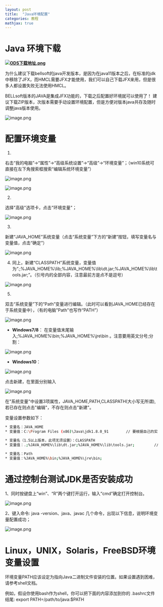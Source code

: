 ```yaml
---
layout: post
title:  "Java环境配置"
categories: 教程
mathjax: true
---
```


# Java 环境下载

**[![ODS下载地址.png](https://i.loli.net/2021/08/28/wtBjlECPHSh4bKA.png)](https://bell-sw.com/pages/downloads/)**

为什么建议下载bellsoft的java开发版本，是因为在java11版本之后，在标准的jdk中移除了JFX，而HMCL需要JFX才能使用，我们可以自己下载JFX来用，但是很多人都设置失败无法使用HMCL。

BELLsoft版本的JAVA是集成JFX功能的，下载之后配置好环境就可以使用了！
建议下载ZIP版本，次版本需要手动设置环境配置，但是方便对版本java共存及随时调整java版本使用。

![image.png](https://i.loli.net/2021/08/17/3CTESGxv5faqkFN.png)

# 配置环境变量

1.
右击“我的电脑”→“属性”→“高级系统设置”→“高级”→“环境变量”；（win10系统可直接在左下角搜索框搜索“编辑系统环境变量”）

![image.png](https://i.loli.net/2021/08/17/hgco9ZJAUQjtIpn.png)

![image.png](https://i.loli.net/2021/08/17/WSz1n4aEc8sfGNH.png)

2.
选择"高级"选项卡，点击"环境变量"；

![image.png](https://i.loli.net/2021/08/17/b4AayfZIPo1WXBn.png)

3.
新建“JAVA_HOME”系统变量（点击“系统变量”下方的“新建”按钮，填写变量名与变量值，点击“确定”）

![image.png](https://i.loli.net/2021/08/17/BVNfwRGtsjQukDc.png)

4. 同上，新建“CLASSPATH”系统变量，变量值为“.;%JAVA_HOME%\lib;%JAVA_HOME%\lib\dt.jar;%JAVA_HOME%\lib\tools.jar;”。（引号内的全部内容，注意最前方是点不是逗号）

![image.png](https://i.loli.net/2021/08/17/Wti3mPVqzZE9JHe.png)

5.
双击“系统变量”下的“Path”变量进行编辑。（此时可以看到JAVA_HOME已经存在于系统变量中），（有的电脑"Path"也写作“PATH”）

![image.png](https://i.loli.net/2021/08/17/fNqID2yh9SVoYgl.png)

* **Windows7/8**：
在变量值末尾输入;%JAVA_HOME%\bin;%JAVA_HOME%\jre\bin 。注意要用英文分号;分割：

![image.png](https://i.loli.net/2021/08/17/B2DT4y7SxVXhU5P.png)

* **Windows10**：

![image.png](https://i.loli.net/2021/08/17/F7q1pyJdBIg8S9o.png)

点击新建，在里面分别输入

![image.png](https://i.loli.net/2021/08/17/iwKFsyz1vuHa79L.png)

在"系统变量"中设置3项属性，JAVA_HOME,PATH,CLASSPATH(大小写无所谓),若已存在则点击"编辑"，不存在则点击"新建"。

变量设置参数如下：
```sh
* 变量名：JAVA_HOME
* 变量值：C:\Program Files (x86)\Java\jdk1.8.0_91        // 要根据自己的实际路径配置

* 变量名（1.5以上版本，此项无须设置）：CLASSPATH
* 变量值：.;%JAVA_HOME%\lib\dt.jar;%JAVA_HOME%\lib\tools.jar;         //记得前面有个"."

* 变量名：Path
* 变量值：%JAVA_HOME%\bin;%JAVA_HOME%\jre\bin;
```
# 通过控制台测试JDK是否安装成功
1、同时按键盘上“win”、“R”两个键打开运行，输入“cmd”确定打开控制台。

![image.png](https://i.loli.net/2021/08/17/xiAY2Z8wyRX57GL.png)

2、键入命令: java -version、java、javac 几个命令，出现以下信息，说明环境变量配置成功；

![image.png](https://i.loli.net/2021/08/17/RvSxlCpdiu3M7WJ.png)

# Linux，UNIX，Solaris，FreeBSD环境变量设置
环境变量PATH应该设定为指向Java二进制文件安装的位置。如果设置遇到困难，请参考shell文档。

例如，假设你使用bash作为shell，你可以把下面的内容添加到你的 .bashrc文件结尾: export PATH=/path/to/java:$PATH
